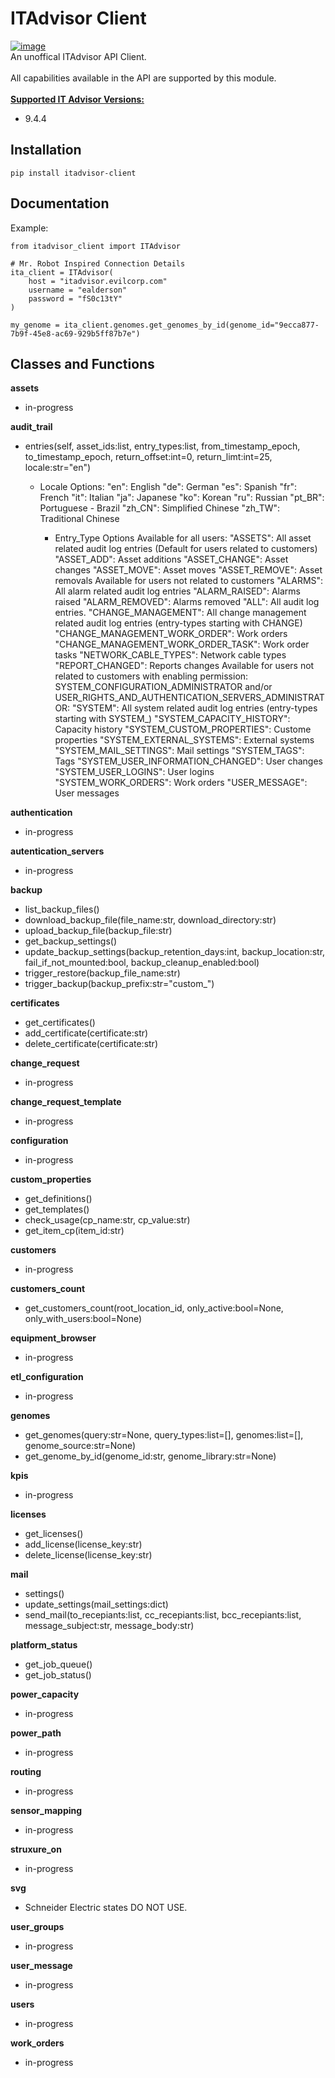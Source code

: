 # ITAdvisor Client
[![image](https://img.shields.io/badge/pypi-3775A9?style=for-the-badge&logo=pypi&logoColor=white)](https://pypi.org/project/itadvisor-client/)<br>
An unoffical ITAdvisor API Client.<br> 
<br>
All capabilities available in the API are supported by this module.<br>
<br>
<u><b>Supported IT Advisor Versions:</b></u><br>
- 9.4.4

## Installation
```
pip install itadvisor-client
```

## Documentation
Example:
```
from itadvisor_client import ITAdvisor

# Mr. Robot Inspired Connection Details
ita_client = ITAdvisor(
    host = "itadvisor.evilcorp.com"
    username = "ealderson"
    password = "fS0c13tY"
)

my_genome = ita_client.genomes.get_genomes_by_id(genome_id="9ecca877-7b9f-45e8-ac69-929b5ff87b7e")

```
## Classes and Functions
**assets**
- in-progress

**audit_trail**
- entries(self, asset_ids:list, entry_types:list, from_timestamp_epoch, to_timestamp_epoch, return_offset:int=0, return_limt:int=25, locale:str="en")
  - Locale Options: 
            "en": English
            "de": German
            "es": Spanish
            "fr": French
            "it": Italian
            "ja": Japanese
            "ko": Korean
            "ru": Russian
            "pt_BR": Portuguese - Brazil
            "zh_CN": Simplified Chinese
            "zh_TW": Traditional Chinese
            
    - Entry_Type	Options
        Available for all users:
            "ASSETS": All asset related audit log entries (Default for users related to customers)
            "ASSET_ADD": Asset additions
            "ASSET_CHANGE": Asset changes
            "ASSET_MOVE": Asset moves
            "ASSET_REMOVE": Asset removals
        Available for users not related to customers
            "ALARMS": All alarm related audit log entries
            "ALARM_RAISED": Alarms raised
            "ALARM_REMOVED": Alarms removed
            "ALL": All audit log entries.
            "CHANGE_MANAGEMENT": All change management related audit log entries (entry-types starting with CHANGE)
            "CHANGE_MANAGEMENT_WORK_ORDER": Work orders
            "CHANGE_MANAGEMENT_WORK_ORDER_TASK": Work order tasks
            "NETWORK_CABLE_TYPES": Network cable types
            "REPORT_CHANGED": Reports changes
        Available for users not related to customers with enabling permission: SYSTEM_CONFIGURATION_ADMINISTRATOR and/or USER_RIGHTS_AND_AUTHENTICATION_SERVERS_ADMINISTRATOR:
            "SYSTEM": All system related audit log entries (entry-types starting with SYSTEM_)
            "SYSTEM_CAPACITY_HISTORY": Capacity history
            "SYSTEM_CUSTOM_PROPERTIES": Custome properties
            "SYSTEM_EXTERNAL_SYSTEMS": External systems
            "SYSTEM_MAIL_SETTINGS": Mail settings
            "SYSTEM_TAGS": Tags
            "SYSTEM_USER_INFORMATION_CHANGED": User changes
            "SYSTEM_USER_LOGINS": User logins
            "SYSTEM_WORK_ORDERS": Work orders
            "USER_MESSAGE": User messages

**authentication**
- in-progress

**autentication_servers**
- in-progress

**backup**
- list_backup_files()
- download_backup_file(file_name:str, download_directory:str)
- upload_backup_file(backup_file:str)
- get_backup_settings()
- update_backup_settings(backup_retention_days:int, backup_location:str, fail_if_not_mounted:bool, backup_cleanup_enabled:bool)
- trigger_restore(backup_file_name:str)
- trigger_backup(backup_prefix:str="custom_")

**certificates**
- get_certificates()
- add_certificate(certificate:str)
- delete_certificate(certificate:str)

**change_request**
- in-progress

**change_request_template**
- in-progress

**configuration**
- in-progress

**custom_properties**
- get_definitions()
- get_templates()
- check_usage(cp_name:str, cp_value:str)
- get_item_cp(item_id:str)

**customers**
- in-progress

**customers_count**
- get_customers_count(root_location_id, only_active:bool=None, only_with_users:bool=None)

**equipment_browser**
- in-progress

**etl_configuration**
- in-progress

**genomes**
- get_genomes(query:str=None, query_types:list=[], genomes:list=[], genome_source:str=None)
- get_genome_by_id(genome_id:str, genome_library:str=None)

**kpis**
- in-progress

**licenses**
- get_licenses()
- add_license(license_key:str)
- delete_license(license_key:str)

**mail**
- settings()
- update_settings(mail_settings:dict)
- send_mail(to_recepiants:list, cc_recepiants:list, bcc_recepiants:list, message_subject:str, message_body:str)

**platform_status**
- get_job_queue()
- get_job_status()

**power_capacity**
- in-progress

**power_path**
- in-progress

**routing**
- in-progress

**sensor_mapping**
- in-progress

**struxure_on**
- in-progress

**svg**
- Schneider Electric states DO NOT USE.

**user_groups**
- in-progress

**user_message**
- in-progress

**users**
- in-progress

**work_orders**
- in-progress

